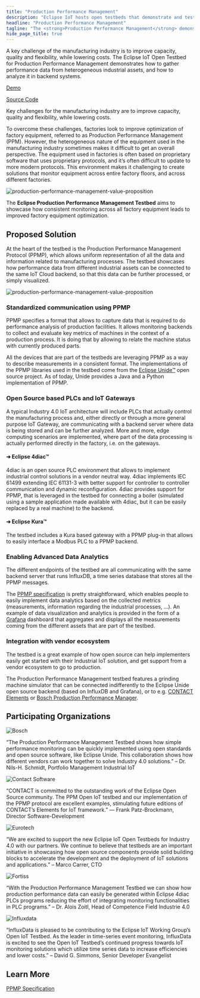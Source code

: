 ```yaml
---
title: "Production Performance Management"
description: "Eclipse IoT hosts open testbeds that demonstrate and test commercial and open source components needed to create specific industry solutions."
headline: "Production Performance Management"
tagline: "The <strong>Production Performance Management</strong> demonstrates how to continuously monitor the performance of heterogeneous industrial equipment on a shop floor."
hide_page_title: true
---
```


A key challenge of the manufacturing industry is to improve capacity, quality and flexibility, while lowering costs.
The Eclipse IoT Open Testbed for Production Performance Management demonstrates how to gather performance data from heterogeneous industrial assets, and how to analyze it in backend systems.

[Demo](http://unide.eclipse.org:8081/dashboard/snapshot/VP1fKWuQmgeD9wuJMsMSOaOmqeO8mNus)

[Source Code](https://github.com/eclipselabs/eclipseiot-testbed-productionperformancemanagement)

Key challenges for the manufacturing industry are to improve capacity, quality and flexibility, while lowering costs.

To overcome these challenges, factories look to improve optimization of factory equipment, referred to as Production Performance Management (PPM). However, the heterogeneous nature of the equipment used in the manufacturing industry sometimes makes it difficult to get an overall perspective. The equipment used in factories is often based on proprietary software that uses proprietary protocols, and it’s often difficult to update to more modern protocols. This environment makes it challenging to create solutions that monitor equipment across entire factory floors, and across different factories.

![production-performance-management-value-proposition](/assets/images/testbeds/production-performance-management-value-proposition.png#img-responsive)

The **Eclipse Production Performance Management Testbed** aims to showcase how consistent monitoring across all factory equipment leads to improved factory equipment optimization.

## Proposed Solution

At the heart of the testbed is the Production Performance Management Protocol (PPMP), which allows uniform representation of all the data and information related to manufacturing processes. The testbed showcases how performance data from different industrial assets can be connected to the same IoT Cloud backend, so that this data can be further processed, or simply visualized. 

![production-performance-management-value-proposition](/assets/images/testbeds/production-performance-management-architecture.png#img-responsive)

### Standardized communication using PPMP

PPMP specifies a format that allows to capture data that is required to do performance analysis of production facilities. It allows monitoring backends to collect and evaluate key metrics of machines in the context of a production process. It is doing that by allowing to relate the machine status with currently produced parts.

All the devices that are part of the testbeds are leveraging PPMP as a way to describe measurements in a consistent format. The implementations of the PPMP libraries used in the testbed come from the [Eclipse Unide™](https://www.eclipse.org/unide/) open source project. As of today, Unide provides a Java and a Python implementation of PPMP.

### Open Source based PLCs and IoT Gateways

A typical Industry 4.0 IoT architecture will include PLCs that actually control the manufacturing process and, either directly or through a more general purpose IoT Gateway, are communicating with a backend server where data is being stored and can be further analyzed. More and more, edge computing scenarios are implemented, where part of the data processing is actually performed directly in the factory, i.e. on the gateways.

#### ➔ Eclipse 4diac™

4diac is an open source PLC environment that allows to implement industrial control solutions in a vendor neutral way. 4diac implements IEC 61499 extending IEC 61131-3 with better support for controller to controller communication and dynamic reconfiguration. 4diac provides support for PPMP, that is leveraged in the testbed for connecting a boiler (simulated using a sample application made available with 4diac, but it can be easily replaced by a real machine) to the backend.

#### ➔ Eclipse Kura™

The testbed includes a Kura based gateway with a PPMP plug-in that allows to easily interface a Modbus PLC to a PPMP backend.

### Enabling Advanced Data Analytics

The different endpoints of the testbed are all communicating with the same backend server that runs InfluxDB, a time series database that stores all the PPMP messages.

The [PPMP specification](https://www.eclipse.org/unide/specification/) is pretty straightforward, which enables people to easily implement data analytics based on the collected metrics (measurements, information regarding the industrial processes, …). An example of data visualization and analytics is provided in the form of a [Grafana](https://grafana.com/) dashboard that aggregates and displays all the measurements coming from the different assets that are part of the testbed.

### Integration with vendor ecosystem

The testbed is a great example of how open source can help implementers easily get started with their Industrial IoT solution, and get support from a vendor ecosystem to go to production.

The Production Performance Management testbed features a grinding machine simulator that can be connected indifferently to the Eclipse Unide open source backend (based on InfluxDB and Grafana), or to e.g. [CONTACT Elements](https://www.contact-software.com/en/products/elements-for-iot/) or [Bosch Production Performance Manager](https://www.bosch-si.com/manufacturing/solutions/production-performance/production-performance-manager.html).

## Participating Organizations

![Bosch](/assets/images/members/logo-bosch.png)

“The Production Performance Management Testbed shows how simple performance monitoring can be quickly implemented using open standards and open source software, like Eclipse Unide. This collaboration shows how different vendors can work together to solve Industry 4.0 solutions.” – Dr. Nils-H. Schmidt, Portfolio Management Industrial IoT

![Contact Software](/assets/images/members/logo-contact-software.png)

“CONTACT is committed to the outstanding work of the Eclipse Open Source community. The PPM Open IoT testbed and our implementation of the PPMP protocol are excellent examples, stimulating future editions of CONTACT’s Elements for IoT framework.” — Frank Patz-Brockmann, Director Software-Development

![Eurotech](/assets/images/members/logo-eurotech.png)

“We are excited to support the new Eclipse IoT Open Testbeds for Industry 4.0 with our partners. We continue to believe that testbeds are an important initiative in showcasing how open source components provide solid building blocks to accelerate the development and the deployment of IoT solutions and applications.” – Marco Carrer, CTO

![Fortiss](/assets/images/members/logo-fortiss.png)

“With the Production Performance Management Testbed we can show how production performance data can easily be generated within Eclipse 4diac PLCs programs reducing the effort of integrating monitoring functionalities in PLC programs.” – Dr. Alois Zoitl, Head of Competence Field Industrie 4.0

![Influxdata](/assets/images/members/logo-influxdata.png)

“InfluxData is pleased to be contributing to the Eclipse IoT Working Group’s Open IoT Testbed. As the leader in time-series event monitoring, InfluxData is excited to see the Open IoT Testbed’s continued progress towards IoT monitoring solutions which utilize time series data to increase efficiencies and lower costs.” – David G. Simmons, Senior Developer Evangelist

## Learn More
[PPMP Specification](https://www.eclipse.org/unide/specification/)
